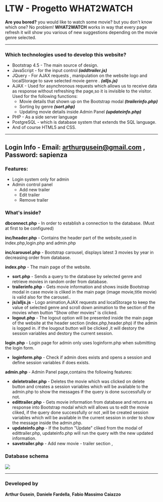 # LTW - Progetto WHAT2WATCH
**Are you bored?** you would like to watch some movie? but you don't know which one?
No problem!
**WHAT2WATCH** works in way that every page refresh it will show you various of new suggestions depending on the movie genre selected.

------------
### Which technologies used to develop this website?
- Bootstrap 4.5 - The main source of design.
- JavaScript - for the input control ***(addtrailer.js)***
- JQuery - For AJAX requests , manipulation on the website logo and localStorage to save selected movie genre . ***(alljs.js)***
- AJAX - Used for asynchronous requests which allows us to receive data as response without refreshing the page,so it is invisible to the visitor.
Used for the following functions: 
	- Movie details that shown up on the Bootstrap modal ***(trailerinfo.php)***
	- Sorting by genre ***(sort.php)***
	- Updating movie details inside Admin Panel ***(updateinfo.php)***
- PHP - As a side server language
- PostgreSQL - which is database system that extends the SQL language.
- And of course HTML5 and CSS.

-------------------------------------------------------------------
**Login Info** - Email: arthurgusein@gmail.com , Password: sapienza
-------------------------------------------------------------------

### Features:
- Login system only for admin
- Admin control panel
	- Add new trailer
	- Edit trailer
	- Remove trailer

### What's inside?

**dbconnect.php** - In order to establish a connection to the database. (Must at first to be configured)

**inc/header.php** - Contains the header part of the website,used in index.php,login.php and admin.php 

**inc/carousel.php** - Bootstrap carousel, displays latest 3 movies by year in decreasing order from database.



**index.php** - The main page of the website.
- **sort.php** - Sends a query to the database by selected genre and retrieve movies in random order from database.
- **trailerinfo.php** - Gets movie information and shows inside Bootstrap modal in case movie is cliked in the main page (image movie,title movie) is valid also for the carousel..
- **js/alljs.js** - Logo animation,AJAX requests and localStorage to keep the value of selected genre and scroll down animation to the section of the movies when button "Show other movies" is clicked.
- **logout.php** - The logout option will be presented inside the main page of the website at the header section (index.php,header.php) if the admin is logged in.
if the lougout button will be clicked ,it will destory the session variables and destory the current session.

**login.php** - Login page for admin only uses loginform.php when submitting the login form.
- **loginform.php** - Check if admin does exists and opens a session and define session variables if does exists.

**admin.php** - Admin Panel page,contains the following features:

- **deletetrailer.php** - Deletes the movie which was clicked on delete button and creates a session variables which will be available to the admin.php to show the messages if the query is done successfully or not.
- **edittrailer.php** - Gets movie information from database and returns as response into Bootstrap modal which will allows us to edit the movie cliked, if the query done successfully or not ,will be created session variables which will be available in the current session in order to show the message inside the admin.php.
- **updateinfo.php** - If the button "Update" cliked from the modal of edittrailer.php, updateinfo.php will run the query with the new updated information.
- **savetrailer.php** - Add new movie - trailer section ,

### Database schema
![](https://i.ibb.co/2KS203F/database.png)

------------
### Developed by
**Arthur Gusein**, **Daniele Fardella**, **Fabio Massimo Caiazzo**

